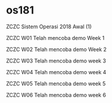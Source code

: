 # os181
ZCZC Sistem Operasi 2018 Awal (1)

ZCZC W01 Telah mencoba demo Week 1

ZCZC W02 Telah mencoba demo Week 2

ZCZC W03 Telah mencoba demo week 3

ZCZC W04 Telah mencoba demo week 4

ZCZC W05 Telah mencoba demo week 5

ZCZC W06 Telah mencoba demo week 6
